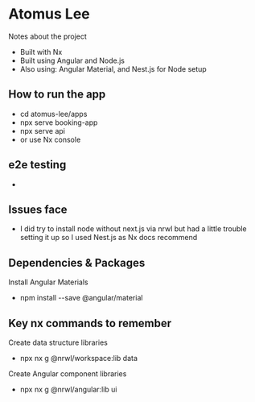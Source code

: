 # Atomus Lee

Notes about the project

<ul>
  <li>Built with Nx</li>
  <li>Built using Angular and Node.js</li>
  <li>Also using: Angular Material, and Nest.js for Node setup</li>
</ul>


## How to run the app
  - cd atomus-lee/apps
  - npx serve booking-app
  - npx serve api
  - or use Nx console

## e2e testing
  - 

## Issues face
  - I did try to install node without next.js via nrwl but had a little trouble setting it up so I used Nest.js as Nx docs recommend

## Dependencies & Packages
Install Angular Materials
  - npm install --save @angular/material


## Key nx commands to remember
Create data structure libraries
  - npx nx g @nrwl/workspace:lib data

Create Angular component libraries
  - npx nx g @nrwl/angular:lib ui

